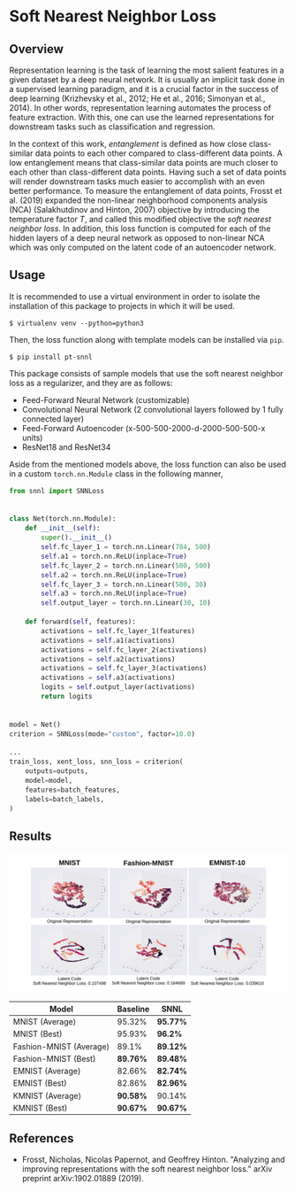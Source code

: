 # Soft Nearest Neighbor Loss

## Overview

Representation learning is the task of learning the most salient features in a
given dataset by a deep neural network. It is usually an implicit task done in a supervised learning
paradigm, and it is a crucial factor in the success of deep learning (Krizhevsky et al., 2012; He et al., 2016; Simonyan et al., 2014). In other words, representation learning automates the process of feature extraction. With this, one can use the learned representations for downstream tasks such as classification and regression.

In the context of this work, _entanglement_ is defined as how close class-similar data points to each other compared to class-different data points. A low entanglement means that class-similar data points are much closer to each other than class-different data points. Having such a set of data points will render downstream tasks much easier to accomplish with an even better performance. To measure the entanglement of data points, Frosst et al. (2019) expanded the non-linear neighborhood components analysis (NCA) (Salakhutdinov and Hinton, 2007) objective by introducing the temperature factor _T_, and called this modified objective the _soft nearest neighbor loss_. In addition, this loss function is computed for each of the hidden layers of a deep neural network as opposed to non-linear NCA which was only computed on the latent code of an autoencoder network.

## Usage

It is recommended to use a virtual environment in order to isolate the
installation of this package to projects in which it will be used.

```shell script
$ virtualenv venv --python=python3
```

Then, the loss function along with template models can be installed via `pip`.

```shell script
$ pip install pt-snnl
```

This package consists of sample models that use the soft nearest neighbor loss
as a regularizer, and they are as follows:

- Feed-Forward Neural Network (customizable)
- Convolutional Neural Network (2 convolutional layers followed by 1 fully connected layer)
- Feed-Forward Autoencoder (x-500-500-2000-d-2000-500-500-x units)
- ResNet18 and ResNet34

Aside from the mentioned models above, the loss function can also be used in a
custom `torch.nn.Module` class in the following manner,

```python
from snnl import SNNLoss


class Net(torch.nn.Module):
    def __init__(self):
        super().__init__()
        self.fc_layer_1 = torch.nn.Linear(784, 500)
        self.a1 = torch.nn.ReLU(inplace=True)
        self.fc_layer_2 = torch.nn.Linear(500, 500)
        self.a2 = torch.nn.ReLU(inplace=True)
        self.fc_layer_3 = torch.nn.Linear(500, 30)
        self.a3 = torch.nn.ReLU(inplace=True)
        self.output_layer = torch.nn.Linear(30, 10)

    def forward(self, features):
        activations = self.fc_layer_1(features)
        activations = self.a1(activations)
        activations = self.fc_layer_2(activations)
        activations = self.a2(activations)
        activations = self.fc_layer_3(activations)
        activations = self.a3(activations)
        logits = self.output_layer(activations)
        return logits


model = Net()
criterion = SNNLoss(mode="custom", factor=10.0)

...
train_loss, xent_loss, snn_loss = criterion(
    outputs=outputs,
    model=model,
    features=batch_features,
    labels=batch_labels,
)
```

## Results

![](assets/embedding.png)

| Model                   | Baseline   | SNNL       |
| ----------------------- | ---------- | ---------- |
| MNIST (Average)         | 95.32%     | **95.77%** |
| MNIST (Best)            | 95.93%     | **96.2%**  |
| Fashion-MNIST (Average) | 89.1%      | **89.12%** |
| Fashion-MNIST (Best)    | **89.76%** | **89.48%** |
| EMNIST (Average)        | 82.66%     | **82.74%** |
| EMNIST (Best)           | 82.86%     | **82.96%** |
| KMNIST (Average)        | **90.58%** | 90.14%     |
| KMNIST (Best)           | **90.67%** | **90.67%** |

## References

- Frosst, Nicholas, Nicolas Papernot, and Geoffrey Hinton. "Analyzing and improving representations with the soft nearest neighbor loss." arXiv preprint arXiv:1902.01889 (2019).
